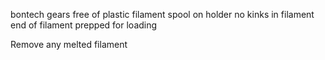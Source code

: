 


bontech gears free of plastic
filament spool on holder
no kinks in filament
end of filament prepped for loading

Remove any melted filament 
<!--stackedit_data:
eyJoaXN0b3J5IjpbMTgyMTUwNDkxNF19
-->